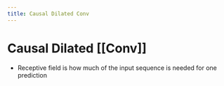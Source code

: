 ```yaml
---
title: Causal Dilated Conv
---
```


# Causal Dilated [[Conv]]
- Receptive field is how much of the input sequence is needed for one prediction












